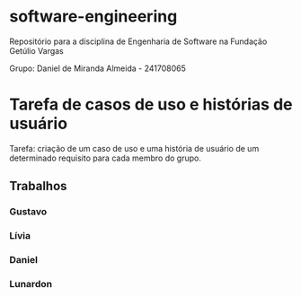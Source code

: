 
# software-engineering

Repositório para a disciplina de Engenharia de Software na Fundação Getúlio Vargas

Grupo: 
Daniel de Miranda Almeida - 241708065

# Tarefa de casos de uso e histórias de usuário

Tarefa: criação de um caso de uso e uma história de usuário de um determinado requisito para cada membro do grupo.

## Trabalhos

### Gustavo

### Lívia

### Daniel

### Lunardon
